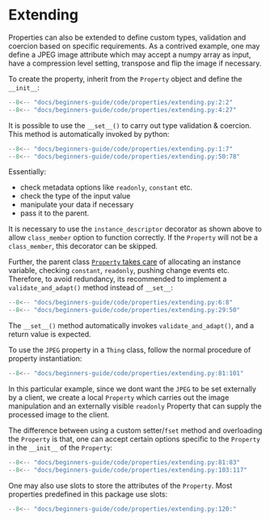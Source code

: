 # Extending

Properties can also be extended to define custom types, validation and coercion based on specific requirements. As a contrived example, one may define a JPEG image attribute which may accept a numpy array as input, have a compression level setting, transpose and flip the image if necessary.

To create the property, inherit from the `Property` object and define the `__init__`:

```py title='Subclassing Property' linenums="1" hl_lines="16"
--8<-- "docs/beginners-guide/code/properties/extending.py:2:2"
--8<-- "docs/beginners-guide/code/properties/extending.py:4:27"
```

It is possible to use the `__set__()` to carry out type validation & coercion. This method is automatically invoked by python:

```py title='Validation with __set__()' linenums="1" hl_lines="9-10"
--8<-- "docs/beginners-guide/code/properties/extending.py:1:7"
--8<-- "docs/beginners-guide/code/properties/extending.py:50:78"
```

Essentially:

- check metadata options like `readonly`, `constant` etc.
- check the type of the input value
- manipulate your data if necessary
- pass it to the parent.

It is necessary to use the `instance_descriptor` decorator as shown above to allow `class_member` option to function correctly. If the `Property` will not be a `class_member`, this decorator can be skipped.

Further, the parent class [`Property` takes care](https://github.com/VigneshVSV/hololinked/blob/main/hololinked/core/property.py) of allocating an instance variable, checking `constant`, `readonly`, pushing change events etc. Therefore, to avoid redundancy, its recommended to implement a `validate_and_adapt()` method instead of `__set__`:

```py title='Validation and Adaption' linenums="1"
--8<-- "docs/beginners-guide/code/properties/extending.py:6:8"
--8<-- "docs/beginners-guide/code/properties/extending.py:29:50"
```

The `__set__()` method automatically invokes `validate_and_adapt()`, and a return value is expected.

To use the `JPEG` property in a `Thing` class, follow the normal procedure of property instantiation:

```py title="Instantiating Custom Property" linenums="1"
--8<-- "docs/beginners-guide/code/properties/extending.py:81:101"
```

In this particular example, since we dont want the `JPEG` to be set externally by a client, we create a local `Property` which carries out the image manipulation and an externally visible `readonly` Property that can supply the processed image to the client.

The difference between using a custom setter/`fset` method and overloading the `Property` is that, one can accept certain options specific to the `Property` in the `__init__` of the
`Property`:

```py title="Reusing Custom Property" linenums="1"
--8<-- "docs/beginners-guide/code/properties/extending.py:81:83"
--8<-- "docs/beginners-guide/code/properties/extending.py:103:117"
```

One may also use slots to store the attributes of the `Property`. Most properties predefined in this package use slots:

```py title="Using slots" linenums="1"
--8<-- "docs/beginners-guide/code/properties/extending.py:120:"
```
